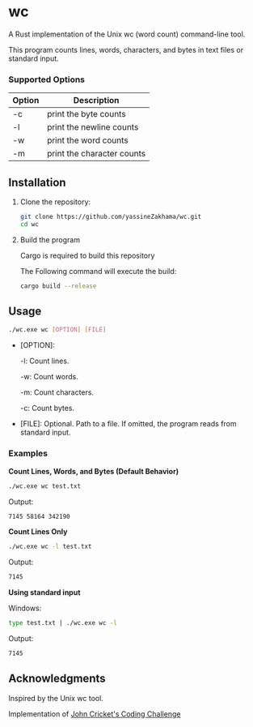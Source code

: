 # wc

A Rust implementation of the Unix wc (word count) command-line tool. 

This program counts lines, words, characters, and bytes in text files or standard input.

### Supported Options

| Option | Description                |
|--------|----------------------------|
|   -c   | print the byte counts      |
|   -l   | print the newline counts   |
|   -w   | print the word counts      |
|   -m   | print the character counts |


## Installation

1. Clone the repository:

    ```sh
    git clone https://github.com/yassineZakhama/wc.git
    cd wc
    ```

2. Build the program

    Cargo is required to build this repository

    The Following command will execute the build:

    ```sh
    cargo build --release
    ```

## Usage

```sh
./wc.exe wc [OPTION] [FILE]
```

- [OPTION]:

    -l: Count lines.

    -w: Count words.

    -m: Count characters.

    -c: Count bytes.

- [FILE]: Optional. Path to a file. If omitted, the program reads from standard input.

### Examples

<b>Count Lines, Words, and Bytes (Default Behavior)</b>

```sh
./wc.exe wc test.txt
```

Output:

```sh
7145 58164 342190
```

<b>Count Lines Only</b>

```sh
./wc.exe wc -l test.txt
```

Output:

```sh
7145
```

<b>Using standard input</b>

Windows:
```sh
type test.txt | ./wc.exe wc -l
```

Output:

```sh
7145
```

## Acknowledgments

Inspired by the Unix wc tool.

Implementation of <a href="https://codingchallenges.fyi/challenges/challenge-wc/">John Cricket's Coding Challenge</a>
